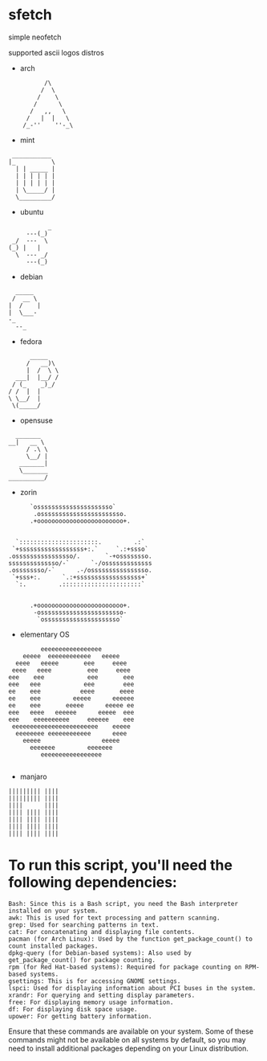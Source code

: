 # sfetch
simple neofetch

supported ascii logos distros

* arch
```
          /\
         /  \
        /    \
       /      \
      /   ,,   \
     /   |  |   \
    /_-''    ''-_\
```

* mint
```
 ___________     
|_          \   
  | | _____ |    
  | | | | | |   
  | | | | | |   
  | \_____/ |    
  \_________/
```
* ubuntu
```
           _    
     ---(_)   
 _/  ---  \   
(_) |   |     
  \  --- _/    
     ---(_)  
```

* debian
```
  _____     
 /  __ \    
|  /    |    
|  \___-     
-_          
  --_ 
```

 
* fedora
```
      _____      
     /   __)\    
     |  /  \ \   
  ___|  |__/ /   
 / (_    _)_/    
/ /  |  |        
\ \__/  |        
 \(_____/ 
```
* opensuse
```
  _______     
__|   __ \     
     / .\ \   
     \__/ |   
   _______|   
   \_______   
__________/ 

```

* zorin
```
      `osssssssssssssssssssso`           
       .osssssssssssssssssssssso.          
      .+oooooooooooooooooooooooo+.         
                                           
                                           
  `::::::::::::::::::::::.         .:`     
 `+ssssssssssssssssss+:.`     `.:+ssso`    
.ossssssssssssssso/.       `-+ossssssso.   
ssssssssssssso/-`      `-/osssssssssssss    
.ossssssso/-`      .-/ossssssssssssssso.   
 `+sss+:.      `.:+ssssssssssssssssss+`    
  `:.         .::::::::::::::::::::::`     
                                           
                                           
      .+oooooooooooooooooooooooo+.         
       -osssssssssssssssssssssso-          
        `osssssssssssssssssssso`
```       
                                  
* elementary OS
```
         eeeeeeeeeeeeeeeee            
    eeeee  eeeeeeeeeeee   eeeee       
  eeee   eeeee       eee     eeee     
 eeee   eeee          eee     eeee    
eee    eee            eee       eee   
eee   eee            eee        eee   
ee    eee           eeee       eeee   
ee    eee         eeeee      eeeeee   
ee    eee       eeeee      eeeee ee   
eee   eeee   eeeeee      eeeee  eee   
eee    eeeeeeeeee     eeeeee    eee   
 eeeeeeeeeeeeeeeeeeeeeeee    eeeee    
  eeeeeeee eeeeeeeeeeee      eeee     
    eeeee                 eeeee       
      eeeeeee         eeeeeee         
         eeeeeeeeeeeeeeeee            


```

* manjaro
```
||||||||| ||||   
||||||||| ||||   
||||      ||||   
|||| |||| ||||   
|||| |||| ||||   
|||| |||| ||||   
|||| |||| ||||

```

# To run this script, you'll need the following dependencies:

    Bash: Since this is a Bash script, you need the Bash interpreter installed on your system.
    awk: This is used for text processing and pattern scanning.
    grep: Used for searching patterns in text.
    cat: For concatenating and displaying file contents.
    pacman (for Arch Linux): Used by the function get_package_count() to count installed packages.
    dpkg-query (for Debian-based systems): Also used by get_package_count() for package counting.
    rpm (for Red Hat-based systems): Required for package counting on RPM-based systems.
    gsettings: This is for accessing GNOME settings.
    lspci: Used for displaying information about PCI buses in the system.
    xrandr: For querying and setting display parameters.
    free: For displaying memory usage information.
    df: For displaying disk space usage.
    upower: For getting battery information.

Ensure that these commands are available on your system. Some of these commands might not be available on all systems by default, so you may need to install additional packages depending on your Linux distribution.
